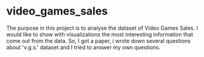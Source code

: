 # video_games_sales
The purpose in this project is to analyse the dataset of Video Games Sales. I would like to show with visualizations the most interesting information that come out from the data. So, I got a paper, i wrote down several questions about 'v.g.s.' dataset and I tried to answer my own questions.
